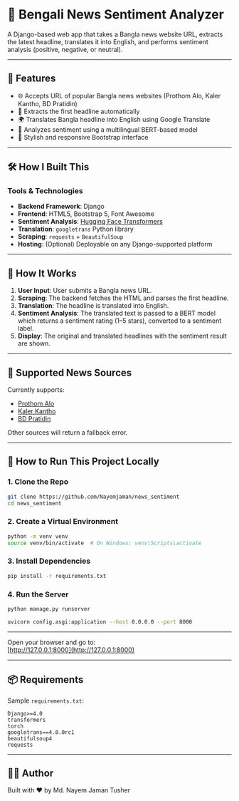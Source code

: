 # 📰 Bengali News Sentiment Analyzer

A Django-based web app that takes a Bangla news website URL, extracts the latest headline, translates it into English, and performs sentiment analysis (positive, negative, or neutral).

---

## 📌 Features

- 🌐 Accepts URL of popular Bangla news websites (Prothom Alo, Kaler Kantho, BD Pratidin)
- 📰 Extracts the first headline automatically
- 🌍 Translates Bangla headline into English using Google Translate
- 🧠 Analyzes sentiment using a multilingual BERT-based model
- 🎨 Stylish and responsive Bootstrap interface

---

## 🛠 How I Built This

### Tools & Technologies

- **Backend Framework**: Django
- **Frontend**: HTML5, Bootstrap 5, Font Awesome
- **Sentiment Analysis**: [Hugging Face Transformers](https://huggingface.co/nlptown/bert-base-multilingual-uncased-sentiment)
- **Translation**: `googletrans` Python library
- **Scraping**: `requests` + `BeautifulSoup`
- **Hosting**: (Optional) Deployable on any Django-supported platform

---

## 🚀 How It Works

1. **User Input**: User submits a Bangla news URL.
2. **Scraping**: The backend fetches the HTML and parses the first headline.
3. **Translation**: The headline is translated into English.
4. **Sentiment Analysis**: The translated text is passed to a BERT model which returns a sentiment rating (1–5 stars), converted to a sentiment label.
5. **Display**: The original and translated headlines with the sentiment result are shown.

---

## 🧪 Supported News Sources

Currently supports:

- [Prothom Alo](https://www.prothomalo.com/)
- [Kaler Kantho](https://www.kalerkantho.com/)
- [BD Pratidin](https://www.bd-pratidin.com/)

Other sources will return a fallback error.

---

## 🧰 How to Run This Project Locally

### 1. Clone the Repo

```bash
git clone https://github.com/Nayemjaman/news_sentiment
cd news_sentiment
```

### 2. Create a Virtual Environment

```bash
python -m venv venv
source venv/bin/activate  # On Windows: venv\Scripts\activate
```

### 3. Install Dependencies

```bash
pip install -r requirements.txt
```

### 4. Run the Server

```bash (For developement)
python manage.py runserver
```
```bash (For production)
uvicorn config.asgi:application --host 0.0.0.0 --port 8000
```

---

Open your browser and go to:  
[http://127.0.0.1:8000](http://127.0.0.1:8000)

---

## 📦 Requirements

Sample `requirements.txt`:

```
Django>=4.0
transformers
torch
googletrans==4.0.0rc1
beautifulsoup4
requests
```

---

## 👨‍💻 Author

Built with ❤️ by Md. Nayem Jaman Tusher